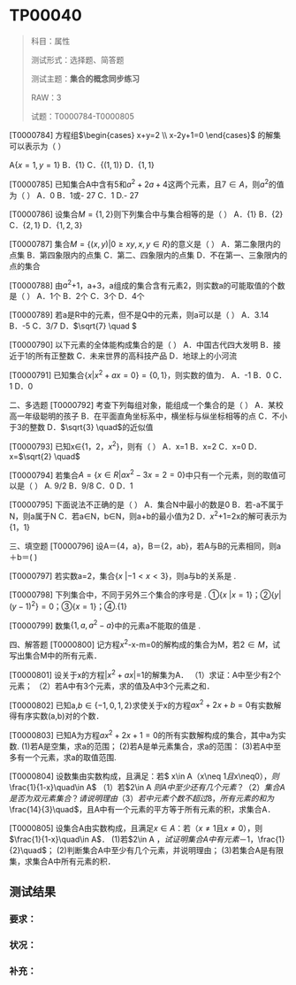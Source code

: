 # TP00040

>科目：属性
>
>测试形式：选择题、简答题
>
>测试主题：**集合的概念同步练习**
>
>RAW：3
>
>试题：T0000784-T0000805

[T0000784] 方程组$\begin{cases} x+y=2 \\ x-2y+1=0 \end{cases}$ 的解集可以表示为（    ）

A$\lbrace x=1,y=1 \rbrace$   B．$\lbrace 1 \rbrace$	C．$\lbrace (1,1) \rbrace$	D．$\lbrace 1,1 \rbrace$









[T0000785] 已知集合A中含有5和$a^2+2a+4$这两个元素，且$7\in A$，则$a^2$的值为（    ）
A．0	B．1或- 27	C．1	D.- 27     







[T0000786] 设集合$M=\lbrace 1,2 \rbrace$则下列集合中与集合相等的是（    ）
A．$\lbrace 1 \rbrace$	B．$\lbrace 2 \rbrace$	C．$\lbrace 2,1 \rbrace$	D．$\lbrace 1,2,3 \rbrace$







[T0000787] 集合$M=\lbrace (x,y)|0 \geq xy,x,y\in R \rbrace$的意义是（    ）
A．第二象限内的点集          B．第四象限内的点集
C．第二、四象限内的点集      D．不在第一、三象限内的点的集合







[T0000788] 由$a^2$+1，a+3，a组成的集合含有元素2，则实数a的可能取值的个数是（    ）
A．1个	B．2个	C．3个	D．4个







[T0000789] 若a是R中的元素，但不是Q中的元素，则a可以是（    ）
A．3.14	B．-5	C．$3/7$	D．$\sqrt{7} \quad $







[T0000790] 以下元素的全体能构成集合的是（    ）
A．中国古代四大发明	B．接近于1的所有正整数
C．未来世界的高科技产品	D．地球上的小河流







[T0000791] 已知集合$\lbrace x|x^2+ax=0 \rbrace = \lbrace 0,1\rbrace$，则实数的值为．
A．-1	B．0	C．1	D．0







二、多选题
[T0000792] 考查下列每组对象，能组成一个集合的是（ ）
A．某校高一年级聪明的孩子 B．在平面直角坐标系中，横坐标与纵坐标相等的点
C．不小于3的整数          D．$\sqrt{3} \quad$的近似值







[T0000793] 已知x∈{1，2，$x^2$}，则有（    ）
A．x=1	B．x=2	C．x=0	D．x=$\sqrt{2} \quad$







[T0000794] 若集合$A=\lbrace  x\in R|ax^2-3x=2=0 \rbrace$中只有一个元素，则的取值可以是（    ）
A. 9/2	  B．9/8	  C．0	  D．1







[T0000795] 下面说法不正确的是（    ）
A．集合N中最小的数是0                 B．若-a不属于N，则a属于N
C．若a∈N，b∈N，则a+b的最小值为2    D．$x^2$+1=2x的解可表示为{1，1}







三、填空题
[T0000796] 设A＝{4，a}，B＝{2，ab}，若A与B的元素相同，则a＋b＝(     )







[T0000797] 若实数a=2，集合$\lbrace x\ | -1<x<3 \rbrace$，则a与b的关系是      .









[T0000798] 下列集合中，不同于另外三个集合的序号是        .
①$\lbrace x\ | x=1 \rbrace$；②$\lbrace y |(y-1)^2 \rbrace=0$；③$\lbrace x=1  \rbrace$；④.$\lbrace 1 \rbrace$







[T0000799] 数集$\lbrace1,a,a^2-a  \rbrace$中的元素a不能取的值是          .







四、解答题
[T0000800] 记方程$x^2$-x-m=0的解构成的集合为M，若$2\in M$，试写出集合M中的所有元素．







[T0000801] 设关于x的方程|$x^2+ax$|=1的解集为A．
（1）求证：A中至少有2个元素；
（2）若A中有3个元素，求的值及A中3个元素之和．







[T0000802] 已知a,$b\in \lbrace -1,0,1,2  \rbrace$求使关于x的方程$ax^2+2x+b=0$有实数解得有序实数(a,b)对的个数．







[T0000803] 已知A为方程$ax^2+2x+1=0$的所有实数解构成的集合，其中a为实数.
(1)若A是空集，求a的范围；
(2)若A是单元素集合，求a的范围：
(3)若A中至多有一个元素，求a的取值范围.







[T0000804] 设数集由实数构成，且满足：若$ x\in A$（$x\neq 1$且$x\neq0$），则$\frac{1}{1-x}\quad\in A$
（1）若$2\in A $则A中至少还有几个元素？
（2）集合A是否为双元素集合？请说明理由
（3）若中元素个数不超过8，所有元素的和为$\frac{14}{3}\quad$，且A中有一个元素的平方等于所有元素的积，求集合A．







[T0000805] 设集合A由实数构成，且满足$x\in A$：若（$x\neq 1$且$x\neq0$），则$\frac{1}{1-x}\quad\in A$．
(1)若$2\in A $，试证明集合A中有元素－1，$\frac{1}{2}\quad$；
(2)判断集合A中至少有几个元素，并说明理由；
(3)若集合A是有限集，求集合A中所有元素的积．









## 测试结果

### 要求：

### 状况：

### 补充：
